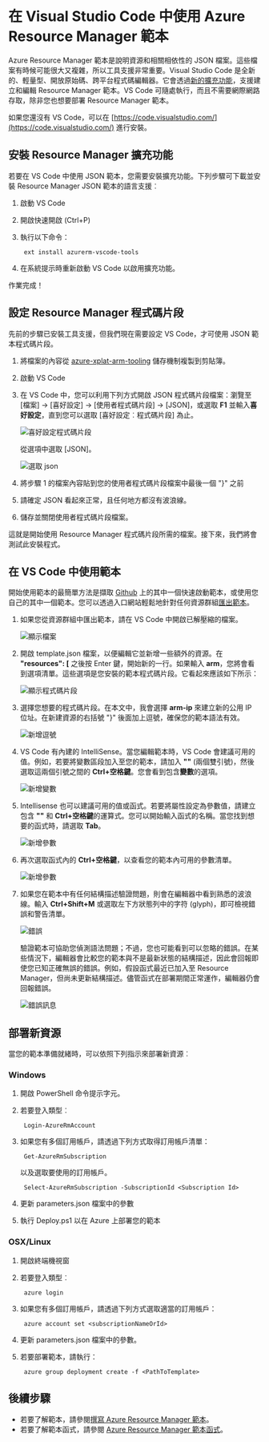 <properties
   pageTitle="搭配使用 VS Code 與 Resource Manager 範本 | Microsoft Azure"
   description="示範如何設定 Visual Studio Code 來建立 Azure Resource Manager 範本。"
   services="azure-resource-manager"
   documentationCenter="na"
   authors="cmatskas"
   manager="timlt"
   editor="tysonn"/>

<tags
   ms.service="azure-resource-manager"
   ms.devlang="na"
   ms.topic="get-started-article"
   ms.tgt_pltfrm="na"
   ms.workload="na"
   ms.date="06/29/2016"
   ms.author="chmatsk;tomfitz"/>

# 在 Visual Studio Code 中使用 Azure Resource Manager 範本

Azure Resource Manager 範本是說明資源和相關相依性的 JSON 檔案。這些檔案有時候可能很大又複雜，所以工具支援非常重要。Visual Studio Code 是全新的、輕量型、開放原始碼、跨平台程式碼編輯器。它會透過[新的擴充功能](https://marketplace.visualstudio.com/items?itemName=msazurermtools.azurerm-vscode-tools)，支援建立和編輯 Resource Manager 範本。VS Code 可隨處執行，而且不需要網際網路存取，除非您也想要部署 Resource Manager 範本。

如果您還沒有 VS Code，可以在 [https://code.visualstudio.com/](https://code.visualstudio.com/) 進行安裝。

## 安裝 Resource Manager 擴充功能

若要在 VS Code 中使用 JSON 範本，您需要安裝擴充功能。下列步驟可下載並安裝 Resource Manager JSON 範本的語言支援︰

1. 啟動 VS Code
2. 開啟快速開啟 (Ctrl+P)
3. 執行以下命令：

        ext install azurerm-vscode-tools

4. 在系統提示時重新啟動 VS Code 以啟用擴充功能。

 作業完成！

## 設定 Resource Manager 程式碼片段

先前的步驟已安裝工具支援，但我們現在需要設定 VS Code，才可使用 JSON 範本程式碼片段。

1. 將檔案的內容從 [azure-xplat-arm-tooling](https://raw.githubusercontent.com/Azure/azure-xplat-arm-tooling/master/VSCode/armsnippets.json) 儲存機制複製到剪貼簿。
2. 啟動 VS Code
3. 在 VS Code 中，您可以利用下列方式開啟 JSON 程式碼片段檔案：瀏覽至 [檔案] -> [喜好設定] -> [使用者程式碼片段] -> [JSON]，或選取 **F1** 並輸入**喜好設定**，直到您可以選取 [喜好設定︰程式碼片段] 為止。

    ![喜好設定程式碼片段](./media/resource-manager-vs-code/preferences-snippets.png)

    從選項中選取 [JSON]。

    ![選取 json](./media/resource-manager-vs-code/select-json.png)

4. 將步驟 1 的檔案內容貼到您的使用者程式碼片段檔案中最後一個 "}" 之前
5. 請確定 JSON 看起來正常，且任何地方都沒有波浪線。
6. 儲存並關閉使用者程式碼片段檔案。

這就是開始使用 Resource Manager 程式碼片段所需的檔案。接下來，我們將會測試此安裝程式。

## 在 VS Code 中使用範本

開始使用範本的最簡單方法是擷取 [Github](https://github.com/Azure/azure-quickstart-templates) 上的其中一個快速啟動範本，或使用您自己的其中一個範本。您可以透過入口網站輕鬆地針對任何資源群組[匯出範本](resource-manager-export-template.md)。

1. 如果您從資源群組中匯出範本，請在 VS Code 中開啟已解壓縮的檔案。

    ![顯示檔案](./media/resource-manager-vs-code/show-files.png)

2. 開啟 template.json 檔案，以便編輯它並新增一些額外的資源。在 **"resources": [** 之後按 Enter 鍵，開始新的一行。如果輸入 **arm**，您將會看到選項清單。這些選項是您安裝的範本程式碼片段。它看起來應該如下所示：

    ![顯示程式碼片段](./media/resource-manager-vs-code/type-snippets.png)

3. 選擇您想要的程式碼片段。在本文中，我會選擇 **arm-ip** 來建立新的公用 IP 位址。在新建資源的右括號 "}" 後面加上逗號，確保您的範本語法有效。

     ![新增逗號](./media/resource-manager-vs-code/add-comma.png)

4. VS Code 有內建的 IntelliSense。當您編輯範本時，VS Code 會建議可用的值。例如，若要將變數區段加入至您的範本，請加入 **""** (兩個雙引號)，然後選取這兩個引號之間的 **Ctrl+空格鍵**。您會看到包含**變數**的選項。

    ![新增變數](./media/resource-manager-vs-code/add-variables.png)

5. Intellisense 也可以建議可用的值或函式。若要將屬性設定為參數值，請建立包含 **""** 和 **Ctrl+空格鍵**的運算式。您可以開始輸入函式的名稱。當您找到想要的函式時，請選取 **Tab**。

    ![新增參數](./media/resource-manager-vs-code/select-parameters.png)

6. 再次選取函式內的 **Ctrl+空格鍵**，以查看您的範本內可用的參數清單。

    ![新增參數](./media/resource-manager-vs-code/select-avail-parameters.png)

7. 如果您在範本中有任何結構描述驗證問題，則會在編輯器中看到熟悉的波浪線。輸入 **Ctrl+Shift+M** 或選取左下方狀態列中的字符 (glyph)，即可檢視錯誤和警告清單。

    ![錯誤](./media/resource-manager-vs-code/errors.png)

    驗證範本可協助您偵測語法問題；不過，您也可能看到可以忽略的錯誤。在某些情況下，編輯器會比較您的範本與不是最新狀態的結構描述，因此會回報即使您已知正確無誤的錯誤。例如，假設函式最近已加入至 Resource Manager，但尚未更新結構描述。儘管函式在部署期間正常運作，編輯器仍會回報錯誤。

    ![錯誤訊息](./media/resource-manager-vs-code/unrecognized-function.png)

## 部署新資源

當您的範本準備就緒時，可以依照下列指示來部署新資源︰

### Windows

1. 開啟 PowerShell 命令提示字元。
2. 若要登入類型︰

        Login-AzureRmAccount 

3. 如果您有多個訂用帳戶，請透過下列方式取得訂用帳戶清單：

        Get-AzureRmSubscription

    以及選取要使用的訂用帳戶。
   
        Select-AzureRmSubscription -SubscriptionId <Subscription Id>

4. 更新 parameters.json 檔案中的參數
5. 執行 Deploy.ps1 以在 Azure 上部署您的範本

### OSX/Linux

1. 開啟終端機視窗
2. 若要登入類型︰

        azure login 

3. 如果您有多個訂用帳戶，請透過下列方式選取適當的訂用帳戶：

        azure account set <subscriptionNameOrId> 

4. 更新 parameters.json 檔案中的參數。
5. 若要部署範本，請執行：

        azure group deployment create -f <PathToTemplate> 

## 後續步驟

- 若要了解範本，請參閱[撰寫 Azure Resource Manager 範本](resource-group-authoring-templates.md)。
- 若要了解範本函式，請參閱 [Azure Resource Manager 範本函式](resource-group-template-functions.md)。

<!---HONumber=AcomDC_0706_2016-->